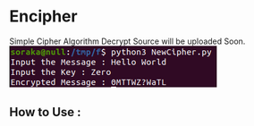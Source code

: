 # Encipher

Simple Cipher Algorithm
Decrypt Source will be uploaded Soon.
<br />
<img src='ScreenShot.png' />
<br />
## How to Use :
<br />
